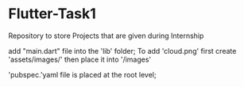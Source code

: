# Flutter-Task1
Repository to store Projects that are given during Internship

add "main.dart" file into the 'lib' folder;
To add 'cloud.png' first create 'assets/images/' then place it into '/images'

'pubspec.'yaml file is placed at the root level;
